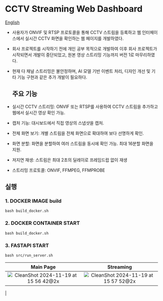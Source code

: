 # CCTV Streaming Web Dashboard
[English](https://github.com/geon0430/cctv-streaming-web-dashboard_python/blob/main/README_en.md)
- 사용자가 ONVIF 및 RTSP 프로토콜을 통해 CCTV 스트림을 등록하고 웹 인터페이스에서 실시간 CCTV 화면을 확인하는 웹 페이지를 개발하였다.
- 회사 프로젝트를 시작하기 전에 개인 공부 목적으로 개발하여 이후 회사 프로젝트가 시작되면서 개발이 중단되었고, 원본 영상 스트리밍 기능까지 버전 1로 마무리하였다.
- 현재 다 채널 스트리밍은 불안정하며, AI 모델 기반 이벤트 처리, 디자인 개선 및 기타 기능 구현과 같은 추가 개발이 필요하다.

  ## 주요 기능
- 실시간 CCTV 스트리밍: ONVIF 또는 RTSP를 사용하여 CCTV 스트림을 추가하고 웹에서 실시간 영상 확인 가능.
- 캡처 기능: 대시보드에서 직접 영상의 스냅샷을 캡처.
- 전체 화면 보기: 개별 스트림을 전체 화면으로 확대하여 보다 선명하게 확인.
- 화면 분할: 화면을 분할하여 여러 스트림을 동시에 확인 가능. 최대 16분할 화면을 지원.
- 저지연 재생: 스트림은 최대 2초의 딜레이로 프레임드랍 없이 재생
- 스트리밍 프로토콜: ONVIF, FFMPEG, FFMPROBE 

## 실행

### 1. DOCKER IMAGE build
```
bash build_docker.sh
```
### 2. DOCKER CONTAINER START
```
bash build_docker.sh
```
### 3. FASTAPI START
```
bash src/run_server.sh
```
|Main Page |Streaming |
|:--------------:|:--------------:|
| ![CleanShot 2024-11-19 at 15 56 42@2x](https://github.com/user-attachments/assets/b3777f92-dd17-4e46-87dc-f38da9f014f2) | ![CleanShot 2024-11-19 at 15 57 52@2x](https://github.com/user-attachments/assets/38a159d3-bc45-4b76-9c26-baa078df84a5)
 |
